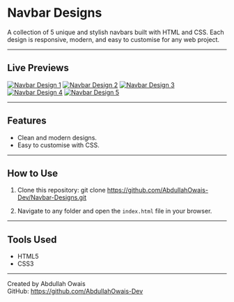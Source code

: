 # Navbar Designs

A collection of 5 unique and stylish navbars built with HTML and CSS. Each design is responsive, modern, and easy to customise for any web project.

---

## Live Previews

 [![Navbar Design 1](https://img.shields.io/badge/Navbar%20Design%201-4CAF50?style=for-the-badge&logo=github)](https://AbdullahOwais-Dev.github.io/Navbar-Designs/nav1.html)
 [![Navbar Design 2](https://img.shields.io/badge/Navbar%20Design%202-4CAF50?style=for-the-badge&logo=github)](https://AbdullahOwais-Dev.github.io/Navbar-Designs/nav2.html)
 [![Navbar Design 3](https://img.shields.io/badge/Navbar%20Design%203-4CAF50?style=for-the-badge&logo=github)](https://AbdullahOwais-Dev.github.io/Navbar-Designs/nav3.html)
 [![Navbar Design 4](https://img.shields.io/badge/Navbar%20Design%204-4CAF50?style=for-the-badge&logo=github)](https://AbdullahOwais-Dev.github.io/Navbar-Designs/nav4.html)
 [![Navbar Design 5](https://img.shields.io/badge/Navbar%20Design%205-4CAF50?style=for-the-badge&logo=github)](https://AbdullahOwais-Dev.github.io/Navbar-Designs/nav5.html)

---

## Features

- Clean and modern designs.
- Easy to customise with CSS.

---

## How to Use

1. Clone this repository:
   git clone https://github.com/AbdullahOwais-Dev/Navbar-Designs.git

2. Navigate to any folder and open the `index.html` file in your browser.

---

## Tools Used

- HTML5
- CSS3

---

Created by Abdullah Owais  
GitHub: https://github.com/AbdullahOwais-Dev
